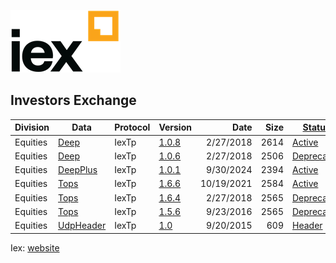 [![Iex](https://github.com/Open-Markets-Initiative/Directory/blob/main/Organizations/Iex/Images/Logo.png)](https://www.iexexchange.io)


## Investors Exchange

| Division | Data | Protocol | Version | Date | Size | [Status][Omi.Glossary.Status] | [Testing][Omi.Glossary.Testing] | Specification |
| --- | --- | --- | --- | ---: | ---: | --- | --- | --- |
| Equities | [Deep][Iex.Equities.Deep.IexTp.v1.0.8.Dissector] | IexTp | [1.0.8][Iex.Equities.Deep.IexTp.v1.0.8.Dissector] | 2/27/2018 | 2614 | [Active][Omi.Glossary.Status.Active] | [Verified][Omi.Glossary.Testing.Verified] | [url][Iex.Equities.Deep.IexTp.v1.0.8.Url] - [pdf][Iex.Equities.Deep.IexTp.v1.0.8.Pdf] |
| Equities | [Deep][Iex.Equities.Deep.IexTp.v1.0.6.Dissector] | IexTp | [1.0.6][Iex.Equities.Deep.IexTp.v1.0.6.Dissector] | 2/27/2018 | 2506 | [Deprecated][Omi.Glossary.Status.Deprecated] | [Verified][Omi.Glossary.Testing.Verified] | [url][Iex.Equities.Deep.IexTp.v1.0.6.Url] - [pdf][Iex.Equities.Deep.IexTp.v1.0.6.Pdf] |
| Equities | [DeepPlus][Iex.Equities.DeepPlus.IexTp.v1.0.1.Dissector] | IexTp | [1.0.1][Iex.Equities.DeepPlus.IexTp.v1.0.1.Dissector] | 9/30/2024 | 2394 | [Active][Omi.Glossary.Status.Active] | [Verified][Omi.Glossary.Testing.Verified] | [url][Iex.Equities.DeepPlus.IexTp.v1.0.1.Url] - [pdf][Iex.Equities.DeepPlus.IexTp.v1.0.1.Pdf] |
| Equities | [Tops][Iex.Equities.Tops.IexTp.v1.6.6.Dissector] | IexTp | [1.6.6][Iex.Equities.Tops.IexTp.v1.6.6.Dissector] | 10/19/2021 | 2584 | [Active][Omi.Glossary.Status.Active] | [Verified][Omi.Glossary.Testing.Verified] | [url][Iex.Equities.Tops.IexTp.v1.6.6.Url] - [pdf][Iex.Equities.Tops.IexTp.v1.6.6.Pdf] |
| Equities | [Tops][Iex.Equities.Tops.IexTp.v1.6.4.Dissector] | IexTp | [1.6.4][Iex.Equities.Tops.IexTp.v1.6.4.Dissector] | 2/27/2018 | 2565 | [Deprecated][Omi.Glossary.Status.Deprecated] | [Verified][Omi.Glossary.Testing.Verified] | [url][Iex.Equities.Tops.IexTp.v1.6.4.Url] - [pdf][Iex.Equities.Tops.IexTp.v1.6.4.Pdf] |
| Equities | [Tops][Iex.Equities.Tops.IexTp.v1.5.6.Dissector] | IexTp | [1.5.6][Iex.Equities.Tops.IexTp.v1.5.6.Dissector] | 9/23/2016 | 2565 | [Deprecated][Omi.Glossary.Status.Deprecated] | [Verified][Omi.Glossary.Testing.Verified] | [url][Iex.Equities.Tops.IexTp.v1.5.6.Url] - [pdf][Iex.Equities.Tops.IexTp.v1.5.6.Pdf] |
| Equities | [UdpHeader][Iex.Equities.UdpHeader.IexTp.v1.0.Dissector] | IexTp | [1.0][Iex.Equities.UdpHeader.IexTp.v1.0.Dissector] | 9/20/2015 | 609 | [Header][Omi.Glossary.Status.Header] | [Verified][Omi.Glossary.Testing.Verified] | [url][Iex.Equities.UdpHeader.IexTp.v1.0.Url] - [pdf][Iex.Equities.UdpHeader.IexTp.v1.0.Pdf] |


Iex: [website](https://www.iexexchange.io "Go to Investors Exchange")


[Omi.Glossary.Status]: https://github.com/Open-Markets-Initiative/Directory/blob/main/Glossary/Status.md "Protocol Deployment Status"
[Omi.Glossary.Status.Active]: https://github.com/Open-Markets-Initiative/Directory/blob/main/Glossary/Status.md "Deployment Status: Protocol is in active production"
[Omi.Glossary.Status.Deprecated]: https://github.com/Open-Markets-Initiative/Directory/blob/main/Glossary/Status.md "Deployment Status: Protocol is no longer in active use"
[Omi.Glossary.Status.Future]: https://github.com/Open-Markets-Initiative/Directory/blob/main/Glossary/Status.md "Deployment Status: Protocol is not yet deployed to an active production environment"
[Omi.Glossary.Status.Unknown]: https://github.com/Open-Markets-Initiative/Directory/blob/main/Glossary/Status.md "Deployment Status: Protocol deployment status is unknown"
[Omi.Glossary.Status.Header]: https://github.com/Open-Markets-Initiative/Directory/blob/main/Glossary/Status.md "Deployment Status: Header only protocol provided for debugging"
[Omi.Glossary.Testing]: https://github.com/Open-Markets-Initiative/Directory/blob/main/Glossary/Testing.md "Protocol Testing Status"
[Omi.Glossary.Testing.Verified]: https://github.com/Open-Markets-Initiative/Directory/blob/main/Glossary/Testing.md "Testing Status: Protocol has been tested on live data"
[Omi.Glossary.Testing.Incomplete]: https://github.com/Open-Markets-Initiative/Directory/blob/main/Glossary/Testing.md "Testing Status: Protocol has been tested on live data but contains known issues"
[Omi.Glossary.Testing.Beta]: https://github.com/Open-Markets-Initiative/Directory/blob/main/Glossary/Testing.md "Testing Status: Protocol has not been tested and structure is speculative"
[Omi.Glossary.Testing.Untested]: https://github.com/Open-Markets-Initiative/Directory/blob/main/Glossary/Testing.md "Testing Status: Protocol has not been tested on live data"

[Iex.Equities.Deep.IexTp.v1.0.6.Dissector]: https://github.com/Open-Markets-Initiative/wireshark-lua/blob/main/Iex/Iex_Equities_Deep_IexTp_v1_0_6_Dissector.lua "Iex Equities Deep IexTp v1.0.6 Wireshark Dissector"
[Iex.Equities.Deep.IexTp.v1.0.6.Url]: https://www.iexexchange.io/resources/trading/documents "Investors Exchange 1.0.6 Url"
[Iex.Equities.Deep.IexTp.v1.0.6.Pdf]: https://github.com/Open-Markets-Initiative/Directory/blob/main/Organizations/Iex/Specifications/Iex.Equities.Deep.IexTp.v1.0.6.pdf "Investors Exchange 1.0.6 Pdf"
[Iex.Equities.Deep.IexTp.v1.0.8.Dissector]: https://github.com/Open-Markets-Initiative/wireshark-lua/blob/main/Iex/Iex_Equities_Deep_IexTp_v1_0_8_Dissector.lua "Iex Equities Deep IexTp v1.0.8 Wireshark Dissector"
[Iex.Equities.Deep.IexTp.v1.0.8.Url]: https://www.iexexchange.io/resources/trading/documents "Investors Exchange 1.0.8 Url"
[Iex.Equities.Deep.IexTp.v1.0.8.Pdf]: https://github.com/Open-Markets-Initiative/Directory/blob/main/Organizations/Iex/Specifications/Iex.Equities.Deep.IexTp.v1.0.8.pdf "Investors Exchange 1.0.8 Pdf"
[Iex.Equities.DeepPlus.IexTp.v1.0.1.Dissector]: https://github.com/Open-Markets-Initiative/wireshark-lua/blob/main/Iex/Iex_Equities_DeepPlus_IexTp_v1_0_1_Dissector.lua "Iex Equities DeepPlus IexTp v1.0.1 Wireshark Dissector"
[Iex.Equities.DeepPlus.IexTp.v1.0.1.Url]: https://www.iexexchange.io/resources/trading/documents "Investors Exchange 1.0.1 Url"
[Iex.Equities.DeepPlus.IexTp.v1.0.1.Pdf]: https://github.com/Open-Markets-Initiative/Directory/blob/main/Organizations/Iex/Specifications/Iex.Equities.DeepPlus.IexTp.v1.0.1.pdf "Investors Exchange 1.0.1 Pdf"
[Iex.Equities.Tops.IexTp.v1.5.6.Dissector]: https://github.com/Open-Markets-Initiative/wireshark-lua/blob/main/Iex/Iex_Equities_Tops_IexTp_v1_5_6_Dissector.lua "Iex Equities Tops IexTp v1.5.6 Wireshark Dissector"
[Iex.Equities.Tops.IexTp.v1.5.6.Url]: https://www.iexexchange.io/resources/trading/documents "Investors Exchange 1.5.6 Url"
[Iex.Equities.Tops.IexTp.v1.5.6.Pdf]: https://github.com/Open-Markets-Initiative/Directory/blob/main/Organizations/Iex/Specifications/Iex.Equities.Tops.IexTp.v1.5.6.pdf "Investors Exchange 1.5.6 Pdf"
[Iex.Equities.Tops.IexTp.v1.6.4.Dissector]: https://github.com/Open-Markets-Initiative/wireshark-lua/blob/main/Iex/Iex_Equities_Tops_IexTp_v1_6_4_Dissector.lua "Iex Equities Tops IexTp v1.6.4 Wireshark Dissector"
[Iex.Equities.Tops.IexTp.v1.6.4.Url]: https://www.iexexchange.io/resources/trading/documents "Investors Exchange 1.6.4 Url"
[Iex.Equities.Tops.IexTp.v1.6.4.Pdf]: https://github.com/Open-Markets-Initiative/Directory/blob/main/Organizations/Iex/Specifications/Iex.Equities.Tops.IexTp.v1.6.4.pdf "Investors Exchange 1.6.4 Pdf"
[Iex.Equities.Tops.IexTp.v1.6.6.Dissector]: https://github.com/Open-Markets-Initiative/wireshark-lua/blob/main/Iex/Iex_Equities_Tops_IexTp_v1_6_6_Dissector.lua "Iex Equities Tops IexTp v1.6.6 Wireshark Dissector"
[Iex.Equities.Tops.IexTp.v1.6.6.Url]: https://www.iexexchange.io/resources/trading/documents "Investors Exchange 1.6.6 Url"
[Iex.Equities.Tops.IexTp.v1.6.6.Pdf]: https://github.com/Open-Markets-Initiative/Directory/blob/main/Organizations/Iex/Specifications/Iex.Equities.Tops.IexTp.v1.6.6.pdf "Investors Exchange 1.6.6 Pdf"
[Iex.Equities.UdpHeader.IexTp.v1.0.Dissector]: https://github.com/Open-Markets-Initiative/wireshark-lua/blob/main/Iex/Iex_Equities_UdpHeader_IexTp_v1_0_Dissector.lua "Iex Equities UdpHeader IexTp v1.0 Wireshark Dissector"
[Iex.Equities.UdpHeader.IexTp.v1.0.Url]: https://iextrading.com/trading/market-data/ "Investors Exchange 1.0 Url"
[Iex.Equities.UdpHeader.IexTp.v1.0.Pdf]: https://github.com/Open-Markets-Initiative/Directory/blob/main/Organizations/Iex/Specifications/Iex.Equities.IexTp.v1.0.pdf "Investors Exchange 1.0 Pdf"
